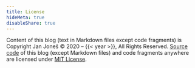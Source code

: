 ```yaml
---
title: License
hideMeta: true
disableShare: true
---
```


Content of this blog (text in Markdown files except code fragments) is Copyright Jan Joneš &copy; 2020 &ndash; {{< year >}}, All Rights Reserved.
[Source code](https://github.com/jjonescz/blog) of this blog (except Markdown files) and code fragments anywhere are licensed under [MIT License](https://github.com/jjonescz/blog/LICENSE).

